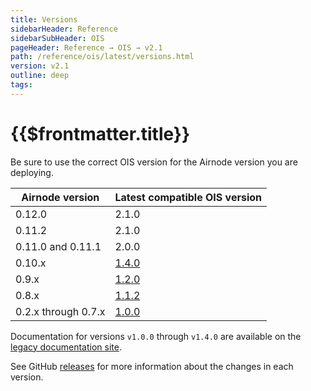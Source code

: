 ```yaml
---
title: Versions
sidebarHeader: Reference
sidebarSubHeader: OIS
pageHeader: Reference → OIS → v2.1
path: /reference/ois/latest/versions.html
version: v2.1
outline: deep
tags:
---
```


<VersionWarning/>

<PageHeader/>

<SearchHighlight/>

<FlexStartTag/>

# {{$frontmatter.title}}

Be sure to use the correct OIS version for the Airnode version you are
deploying.

| Airnode version     | Latest compatible OIS version                                    |
| ------------------- | ---------------------------------------------------------------- |
| 0.12.0              | 2.1.0                                                            |
| 0.11.2              | 2.1.0                                                            |
| 0.11.0 and 0.11.1   | 2.0.0                                                            |
| 0.10.x              | [1.4.0<ExternalLinkImage/>](https://old-docs.api3.org/ois/v1.4/) |
| 0.9.x               | [1.2.0<ExternalLinkImage/>](https://old-docs.api3.org/ois/v1.2/) |
| 0.8.x               | [1.1.2<ExternalLinkImage/>](https://old-docs.api3.org/ois/v1.1/) |
| 0.2.x through 0.7.x | [1.0.0<ExternalLinkImage/>](https://old-docs.api3.org/ois/v1.0/) |

Documentation for versions `v1.0.0` through `v1.4.0` are available on the
[legacy documentation site<ExternalLinkImage/>](https://old-docs.api3.org).

See GitHub
[releases<ExternalLinkImage/>](https://github.com/api3dao/ois/releases) for more
information about the changes in each version.

<FlexEndTag/>
